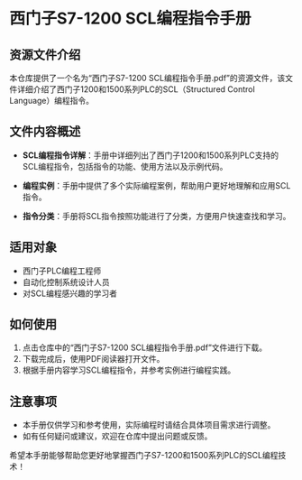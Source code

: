 # 西门子S7-1200 SCL编程指令手册

## 资源文件介绍

本仓库提供了一个名为“西门子S7-1200 SCL编程指令手册.pdf”的资源文件，该文件详细介绍了西门子1200和1500系列PLC的SCL（Structured Control Language）编程指令。

## 文件内容概述

- **SCL编程指令详解**：手册中详细列出了西门子1200和1500系列PLC支持的SCL编程指令，包括指令的功能、使用方法以及示例代码。
  
- **编程实例**：手册中提供了多个实际编程案例，帮助用户更好地理解和应用SCL指令。

- **指令分类**：手册将SCL指令按照功能进行了分类，方便用户快速查找和学习。

## 适用对象

- 西门子PLC编程工程师
- 自动化控制系统设计人员
- 对SCL编程感兴趣的学习者

## 如何使用

1. 点击仓库中的“西门子S7-1200 SCL编程指令手册.pdf”文件进行下载。
2. 下载完成后，使用PDF阅读器打开文件。
3. 根据手册内容学习SCL编程指令，并参考实例进行编程实践。

## 注意事项

- 本手册仅供学习和参考使用，实际编程时请结合具体项目需求进行调整。
- 如有任何疑问或建议，欢迎在仓库中提出问题或反馈。

希望本手册能够帮助您更好地掌握西门子S7-1200和1500系列PLC的SCL编程技术！